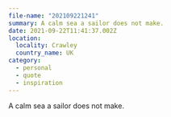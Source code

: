 ```yaml
---
file-name: "202109221241"
summary: A calm sea a sailor does not make.
date: 2021-09-22T11:41:37.002Z
location:
  locality: Crawley
  country_name: UK
category:
  - personal
  - quote
  - inspiration
---
```

A calm sea a sailor does not make.
